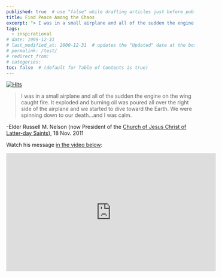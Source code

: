 ```yaml
---
published: true  # use "false" while drafting articles just before publishing
title: Find Peace Among the Chaos
excerpt: "> I was in a small airplane and all of the sudden the engine on the wing caught fire. It exploded and burning oil was poured all over the right side of the airplane and we started to dive toward the Earth."
tags: 
  - inspirational
# date: 1999-12-31
# last_modified_at: 2000-12-31  # updates the "Updated" date at the bottom!
# permalink: /test/
# redirect_from: 
# categories: 
toc: false  # (default for Table of Contents is true)
---
```



[![Hits](https://hits.seeyoufarm.com/api/count/incr/badge.svg?url=https%3A%2F%2Fgabrielstaples.com%2Fpeace-among-the-chaos%2F&count_bg=%2379C83D&title_bg=%23555555&icon=&icon_color=%23E7E7E7&title=views+%28today+%2F+total%29&edge_flat=false)](https://hits.seeyoufarm.com)


> I was in a small airplane and all of the sudden the engine on the wing caught fire. It exploded and burning oil was poured all over the right side of the airplane and we started to dive toward the Earth. We were spinning down to our death...and I was calm.

-Elder Russell M. Nelson (now President of the [Church of Jesus Christ of Latter-day Saints](https://www.churchofjesuschrist.org/)), 18 Nov. 2011

Watch his message [in the video below](https://www.youtube.com/embed/EMwKxmTLaCs):

<iframe width="560" height="315" src="https://www.youtube.com/embed/EMwKxmTLaCs" frameborder="0" allow="accelerometer; autoplay; clipboard-write; encrypted-media; gyroscope; picture-in-picture" allowfullscreen></iframe>

